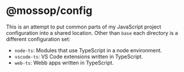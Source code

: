 # @mossop/config

This is an attempt to put common parts of my JavaScript project configuration
into a shared location. Other than `base` each directory is a different
configuration set:

* `node-ts`: Modules that use TypeScript in a node environment.
* `vscode-ts`: VS Code extensions written in TypeScript.
* `web-ts`: Webb apps written in TypeScript.
